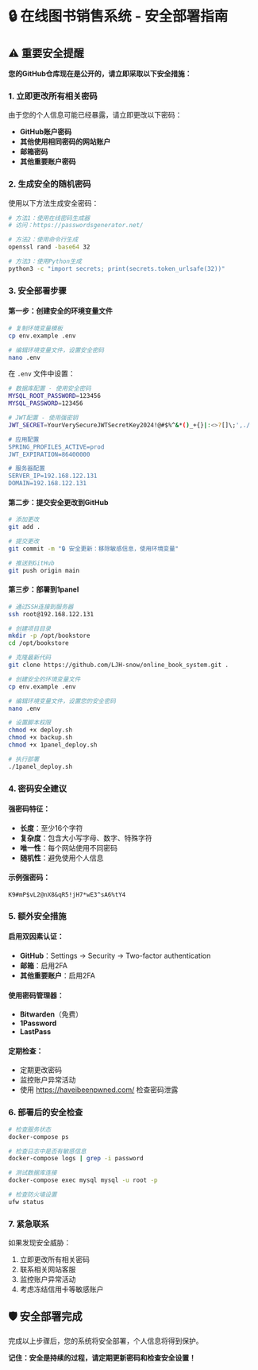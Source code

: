 # 🔒 在线图书销售系统 - 安全部署指南

## ⚠️ 重要安全提醒

**您的GitHub仓库现在是公开的，请立即采取以下安全措施：**

### 1. 立即更改所有相关密码

由于您的个人信息可能已经暴露，请立即更改以下密码：

- **GitHub账户密码**
- **其他使用相同密码的网站账户**
- **邮箱密码**
- **其他重要账户密码**

### 2. 生成安全的随机密码

使用以下方法生成安全密码：

```bash
# 方法1：使用在线密码生成器
# 访问：https://passwordsgenerator.net/

# 方法2：使用命令行生成
openssl rand -base64 32

# 方法3：使用Python生成
python3 -c "import secrets; print(secrets.token_urlsafe(32))"
```

### 3. 安全部署步骤

#### 第一步：创建安全的环境变量文件

```bash
# 复制环境变量模板
cp env.example .env

# 编辑环境变量文件，设置安全密码
nano .env
```

 在 `.env` 文件中设置：
 ```bash
 # 数据库配置 - 使用安全密码
 MYSQL_ROOT_PASSWORD=123456
 MYSQL_PASSWORD=123456

# JWT配置 - 使用强密钥
JWT_SECRET=YourVerySecureJWTSecretKey2024!@#$%^&*()_+{}|:<>?[]\;',./

# 应用配置
SPRING_PROFILES_ACTIVE=prod
JWT_EXPIRATION=86400000

# 服务器配置
SERVER_IP=192.168.122.131
DOMAIN=192.168.122.131
```

#### 第二步：提交安全更改到GitHub

```bash
# 添加更改
git add .

# 提交更改
git commit -m "🔒 安全更新：移除敏感信息，使用环境变量"

# 推送到GitHub
git push origin main
```

#### 第三步：部署到1panel

```bash
# 通过SSH连接到服务器
ssh root@192.168.122.131

# 创建项目目录
mkdir -p /opt/bookstore
cd /opt/bookstore

# 克隆最新代码
git clone https://github.com/LJH-snow/online_book_system.git .

# 创建安全的环境变量文件
cp env.example .env

# 编辑环境变量文件，设置您的安全密码
nano .env

# 设置脚本权限
chmod +x deploy.sh
chmod +x backup.sh
chmod +x 1panel_deploy.sh

# 执行部署
./1panel_deploy.sh
```

### 4. 密码安全建议

#### 强密码特征：
- **长度**：至少16个字符
- **复杂度**：包含大小写字母、数字、特殊字符
- **唯一性**：每个网站使用不同密码
- **随机性**：避免使用个人信息

#### 示例强密码：
```
K9#mP$vL2@nX8&qR5!jH7*wE3^sA6%tY4
```

### 5. 额外安全措施

#### 启用双因素认证：
- **GitHub**：Settings → Security → Two-factor authentication
- **邮箱**：启用2FA
- **其他重要账户**：启用2FA

#### 使用密码管理器：
- **Bitwarden**（免费）
- **1Password**
- **LastPass**

#### 定期检查：
- 定期更改密码
- 监控账户异常活动
- 使用 https://haveibeenpwned.com/ 检查密码泄露

### 6. 部署后的安全检查

```bash
# 检查服务状态
docker-compose ps

# 检查日志中是否有敏感信息
docker-compose logs | grep -i password

# 测试数据库连接
docker-compose exec mysql mysql -u root -p

# 检查防火墙设置
ufw status
```

### 7. 紧急联系

如果发现安全威胁：
1. 立即更改所有相关密码
2. 联系相关网站客服
3. 监控账户异常活动
4. 考虑冻结信用卡等敏感账户

## 🛡️ 安全部署完成

完成以上步骤后，您的系统将安全部署，个人信息将得到保护。

**记住：安全是持续的过程，请定期更新密码和检查安全设置！** 